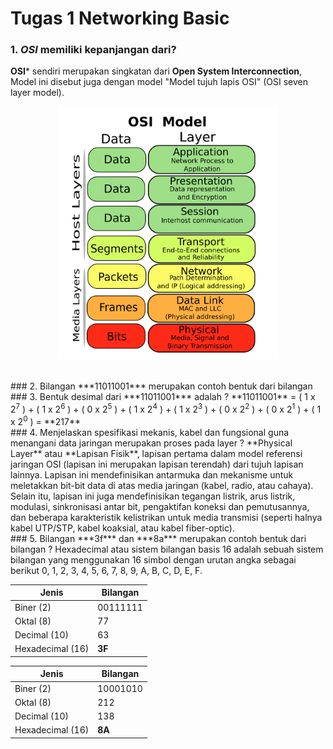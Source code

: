 # Tugas 1 Networking Basic

### 1. ***OSI*** memiliki kepanjangan dari?
**OSI*** sendiri merupakan singkatan dari **Open System Interconnection**, Model ini disebut juga dengan model "Model    tujuh lapis OSI" (OSI seven layer model). <p align="center"><img src="images/osi-model.png" alt="OSI Model" width="350"/></div></p>

<br>
### 2. Bilangan ***11011001*** merupakan contoh bentuk dari bilangan 

<br>
### 3. Bentuk desimal dari ***11011001*** adalah ?  
**11011001** = ( 1 x 2<sup>7</sup> ) + ( 1 x 2<sup>6</sup> ) + ( 0 x 2<sup>5</sup> ) + ( 1 x 2<sup>4</sup> ) + (  1 x 2<sup>3</sup> ) + ( 0 x 2<sup>2</sup> ) + ( 0 x 2<sup>1</sup> ) + ( 1 x 2<sup>0</sup> ) = **217**

<br>
### 4. Menjelaskan spesifikasi mekanis, kabel dan fungsional guna menangani data jaringan merupakan proses pada layer ?  
**Physical Layer** atau **Lapisan Fisik**, lapisan pertama dalam model referensi jaringan OSI (lapisan ini merupakan lapisan terendah) dari tujuh lapisan lainnya. Lapisan ini mendefinisikan antarmuka dan mekanisme untuk meletakkan bit-bit data di atas media jaringan (kabel, radio, atau cahaya). Selain itu, lapisan ini juga mendefinisikan tegangan listrik, arus listrik, modulasi, sinkronisasi antar bit, pengaktifan koneksi dan pemutusannya, dan beberapa karakteristik kelistrikan untuk media transmisi (seperti halnya kabel UTP/STP, kabel koaksial, atau kabel fiber-optic).   

<br>
### 5. Bilangan ***3f*** dan ***8a*** merupakan contoh bentuk dari bilangan ?  
Hexadecimal atau sistem bilangan basis 16 adalah sebuah sistem bilangan yang menggunakan 16 simbol dengan urutan angka sebagai berikut 0, 1, 2, 3, 4, 5, 6, 7, 8, 9, A, B, C, D, E, F.

Jenis            | Bilangan
---------------- | -------------
Biner (2)        | 00111111
Oktal (8)        | 77
Decimal (10)     | 63
Hexadecimal (16) | **3F**

Jenis            | Bilangan
---------------- | -------------
Biner (2)        | 10001010
Oktal (8)        | 212
Decimal (10)     | 138
Hexadecimal (16) | **8A**

 
